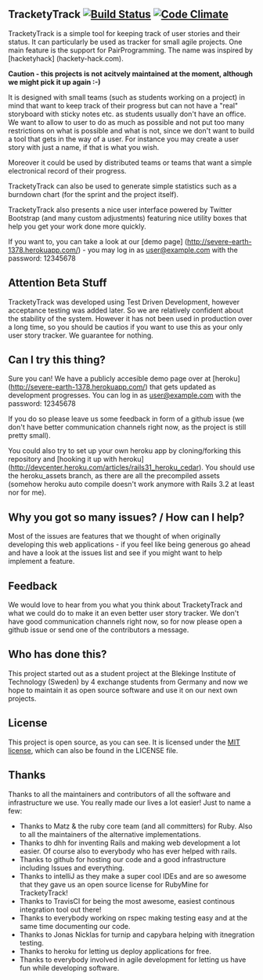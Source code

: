 ## TracketyTrack [![Build Status](https://secure.travis-ci.org/PragTob/TracketyTrack.png)](http://travis-ci.org/PragTob/TracketyTrack) [![Code Climate](https://codeclimate.com/github/PragTob/TracketyTrack.png)](https://codeclimate.com/github/PragTob/TracketyTrack)
TracketyTrack is a simple tool for keeping track of user stories and their status. It can particularly be used as tracker for small agile projects. One main feature is the support for PairProgramming. The name was inspired by [hacketyhack] (hackety-hack.com).

**Caution - this projects is not acitvely maintained at the moment, although we might pick it up again :-)**

It is designed with small teams (such as students working on a project) in mind that want to keep track of their progress but can not have a "real" storyboard with sticky notes etc. as students usually don't have an office. We want to allow to user to do as much as possible and not put too many restrictions on what is possible and what is not, since we don't want to build a tool that gets in the way of a user. For instance you may create a user story with just a name, if that is what you wish.

Moreover it could be used by distributed teams or teams that want a simple electronical record of their progress.

TracketyTrack can also be used to generate simple statistics such as a burndown chart (for the sprint and the project itself).

TracketyTrack also presents a nice user interface powered by Twitter Bootstrap (and many custom adjustments) featuring nice utility boxes that help you get your work done more quickly.

If you want to, you can take a look at our [demo page] (http://severe-earth-1378.herokuapp.com/) - you may log in as user@example.com with the password: 12345678

## Attention Beta Stuff
TracketyTrack was developed using Test Driven Development, however acceptance testing was added later. So we are relatively confident about the stability of the system. However it has not been used in production over a long time, so you should be cautios if you want to use this as your only user story tracker. We guarantee for nothing.

## Can I try this thing?
Sure you can! We have a publicly accesible demo page over at [heroku] (http://severe-earth-1378.herokuapp.com/) that gets updated as development progresses. You can log in as user@example.com with the password: 12345678

If you do so please leave us some feedback in form of a github issue (we don't have better communication channels right now, as the project is still pretty small).

You could also try to set up your own heroku app by cloning/forking this repository and [hooking it up with heroku] (http://devcenter.heroku.com/articles/rails31_heroku_cedar). You should use the heroku_assets branch, as there are all the precompiled assets (somehow heroku auto compile doesn't work anymore with Rails 3.2 at least nor for me).

## Why you got so many issues? / How can I help?
Most of the issues are features that we thought of when originally developing this web applications - if you feel like being generous go ahead and have a look at the issues list and see if you might want to help implement a feature.

## Feedback
We would love to hear from you what you think about TracketyTrack and what we could do to make it an even better user story tracker. We don't have good communication channels right now, so for now please open a github issue or send one of the contributors a message.

## Who has done this?
This project started out as a student project at the Blekinge Institute of Technology (Sweden) by 4 exchange students from Germany and now we hope to maintain it as open source software and use it on our next own projects.

## License
This project is open source, as you can see. It is licensed under the [MIT license](http://www.opensource.org/licenses/MIT), which can also be found in the LICENSE file.

## Thanks
Thanks to all the maintainers and contributors of all the software and infrastructure we use. You really made our lives a lot easier! Just to name a few:

* Thanks to Matz & the ruby core team (and all committers) for Ruby. Also to all the maintainers of the alternative implementations.
* Thanks to dhh for inventing Rails and making web development a lot easier. Of course also to everybody who has ever helped with rails.
* Thanks to github for hosting our code and a good infrastructure including Issues and everything.
* Thanks to intelliJ as they make a super cool IDEs and are so awesome that they gave us an open source license for RubyMine for TracketyTrack!
* Thanks to TravisCI for being the most awesome, easiest continous integration tool out there!
* Thanks to everybody working on rspec making testing easy and at the same time documenting our code.
* Thanks to Jonas Nicklas for turnip and capybara helping with itnegration testing.
* Thanks to heroku for letting us deploy applications for free.
* Thanks to everybody involved in agile development for letting us have fun while developing software.

